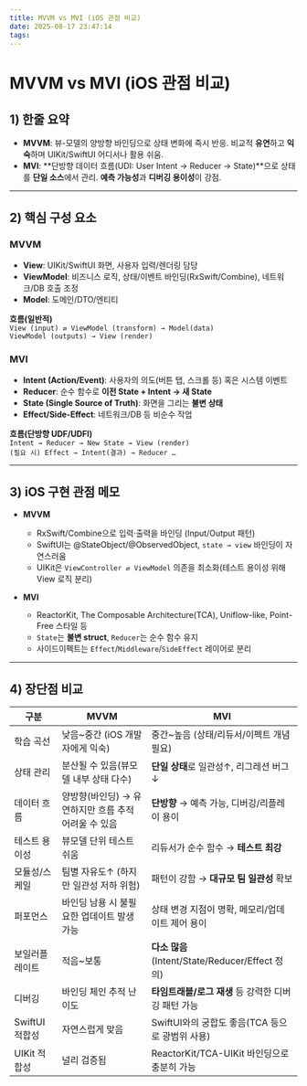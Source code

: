 ```yaml
---
title: MVVM vs MVI (iOS 관점 비교)
date: 2025-08-17 23:47:14
tags:
---
```


# MVVM vs MVI (iOS 관점 비교)

## 1) 한줄 요약
- **MVVM**: 뷰-모델의 양방향 바인딩으로 상태 변화에 즉시 반응. 비교적 **유연**하고 **익숙**하며 UIKit/SwiftUI 어디서나 활용 쉬움.
- **MVI**: **단방향 데이터 흐름(UDI: User Intent → Reducer → State)**으로 상태를 **단일 소스**에서 관리. **예측 가능성**과 **디버깅 용이성**이 강점.

---

## 2) 핵심 구성 요소

### MVVM
- **View**: UIKit/SwiftUI 화면, 사용자 입력/렌더링 담당
- **ViewModel**: 비즈니스 로직, 상태/이벤트 바인딩(RxSwift/Combine), 네트워크/DB 호출 조정
- **Model**: 도메인/DTO/엔티티

**흐름(일반적)**  
`View (input) ⇄ ViewModel (transform) → Model(data)`  
`ViewModel (outputs) → View (render)`

### MVI
- **Intent (Action/Event)**: 사용자의 의도(버튼 탭, 스크롤 등) 혹은 시스템 이벤트
- **Reducer**: 순수 함수로 **이전 State + Intent → 새 State**
- **State (Single Source of Truth)**: 화면을 그리는 **불변 상태**
- **Effect/Side-Effect**: 네트워크/DB 등 비순수 작업

**흐름(단방향 UDF/UDFI)**  
`Intent → Reducer → New State → View (render)`  
`(필요 시) Effect → Intent(결과) → Reducer …`

---

## 3) iOS 구현 관점 메모

- **MVVM**
  - RxSwift/Combine으로 입력·출력을 바인딩 (Input/Output 패턴)
  - SwiftUI는 @StateObject/@ObservedObject, `state → view` 바인딩이 자연스러움
  - UIKit은 `ViewController ⇄ ViewModel` 의존을 최소화(테스트 용이성 위해 View 로직 분리)

- **MVI**
  - ReactorKit, The Composable Architecture(TCA), Uniflow-like, Point-Free 스타일 등
  - `State`는 **불변 struct**, `Reducer`는 순수 함수 유지
  - 사이드이펙트는 `Effect`/`Middleware`/`SideEffect` 레이어로 분리

---

## 4) 장단점 비교

| 구분 | MVVM | MVI |
|---|---|---|
| 학습 곡선 | 낮음~중간 (iOS 개발자에게 익숙) | 중간~높음 (상태/리듀서/이펙트 개념 필요) |
| 상태 관리 | 분산될 수 있음(뷰모델 내부 상태 다수) | **단일 상태**로 일관성↑, 리그레션 버그↓ |
| 데이터 흐름 | 양방향(바인딩) → 유연하지만 흐름 추적 어려울 수 있음 | **단방향** → 예측 가능, 디버깅/리플레이 용이 |
| 테스트 용이성 | 뷰모델 단위 테스트 쉬움 | 리듀서가 순수 함수 → **테스트 최강** |
| 모듈성/스케일 | 팀별 자유도↑ (하지만 일관성 저하 위험) | 패턴이 강함 → **대규모 팀 일관성** 확보 |
| 퍼포먼스 | 바인딩 남용 시 불필요한 업데이트 발생 가능 | 상태 변경 지점이 명확, 메모리/업데이트 제어 용이 |
| 보일러플레이트 | 적음~보통 | **다소 많음**(Intent/State/Reducer/Effect 정의) |
| 디버깅 | 바인딩 체인 추적 난이도 | **타임트래블/로그 재생** 등 강력한 디버깅 패턴 가능 |
| SwiftUI 적합성 | 자연스럽게 맞음 | SwiftUI와의 궁합도 좋음(TCA 등으로 광범위 사용) |
| UIKit 적합성 | 널리 검증됨 | ReactorKit/TCA-UIKit 바인딩으로 충분히 가능 |
